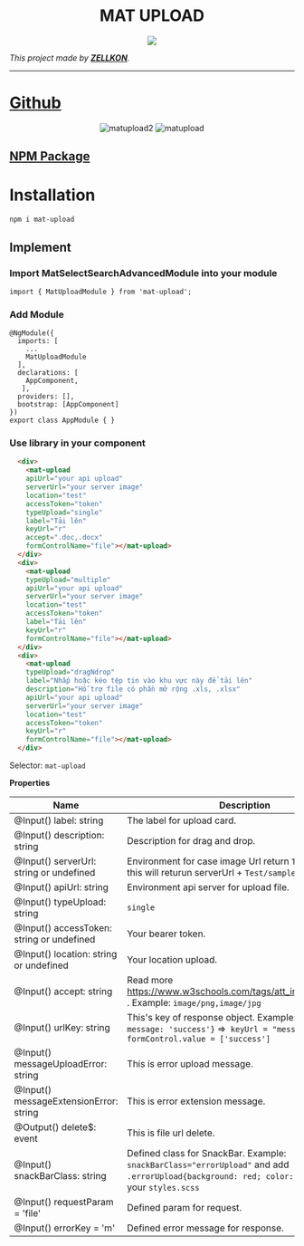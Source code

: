 <h1 align="center">MAT UPLOAD</h1>

<p align="center">

<img src="https://img.shields.io/badge/create%20by-zellkon-brightgreen" >
</p>

_This project made by  **[ZELLKON](https://zellkon.com)**._

---

# [Github](https://github.com/zellkon/zellkon-module-angular)

<p align="center">
<img src="https://i.ibb.co/ZfwGKsM/matupload2.png" alt="matupload2">
<img src="https://i.ibb.co/NCNfDLN/matupload.png" alt="matupload">
</p>

## [NPM Package](https://www.npmjs.com/package/mat-upload)



# Installation

`npm i mat-upload`
## Implement
### Import MatSelectSearchAdvancedModule into your module
```
import { MatUploadModule } from 'mat-upload';
```
### Add Module
```
@NgModule({
  imports: [
    ...
    MatUploadModule
  ],
  declarations: [	
    AppComponent,
   ],
  providers: [],
  bootstrap: [AppComponent]
})
export class AppModule { }
```
### Use library in your component
```html
  <div>
    <mat-upload 
    apiUrl="your api upload" 
    serverUrl="your server image"  
    location="test" 
    accessToken="token" 
    typeUpload="single" 
    label="Tải lên"
    keyUrl="r"
    accept=".doc,.docx"
    formControlName="file"></mat-upload>
  </div>
  <div>
    <mat-upload 
    typeUpload="multiple"
    apiUrl="your api upload" 
    serverUrl="your server image"  
    location="test" 
    accessToken="token" 
    label="Tải lên"
    keyUrl="r"
    formControlName="file"></mat-upload>
  </div>
  <div>
    <mat-upload 
    typeUpload="dragNdrop"
    label="Nhấp hoặc kéo tệp tin vào khu vực này để tải lên"
    description="Hỗ trợ file có phần mở rộng .xls, .xlsx"
    apiUrl="your api upload" 
    serverUrl="your server image" 
    location="test" 
    accessToken="token"
    keyUrl="r"
    formControlName="file"></mat-upload>
  </div>
```

Selector: `mat-upload`

**Properties**

| Name | Description |
|------|-------------|
| @Input() label: string | The label for upload card. |
| @Input() description: string | Description for drag and drop. | 
| @Input() serverUrl: string or undefined | Environment for case image Url return `Test/sample.png` this will returun serverUrl +  `Test/sample.png`. |
| @Input() apiUrl: string | Environment api server for upload file. |
| @Input() typeUpload: string |  `single` || `multiple` || `dragNdrop` |
| @Input() accessToken: string or undefined | Your bearer token. |
| @Input() location: string or undefined | Your location upload. |
| @Input() accept: string | Read more  https://www.w3schools.com/tags/att_input_accept.asp . Example: `image/png,image/jpg` |
| @Input() urlKey: string | This's  key of response object. Example: `{error: 0, message: 'success'}` =>` keyUrl = "message"` => `formControl.value = ['success']`|
| @Input() messageUploadError: string | This is error upload message. |
| @Input() messageExtensionError: string | This is error extension message. |
| @Output() delete$: event | This is file url delete. |
| @Input() snackBarClass: string | Defined class for SnackBar. Example: `snackBarClass="errorUpload"` and add `.errorUpload{background: red; color: white;}` into your `styles.scss` |
| @Input() requestParam = 'file' | Defined param for request.|
| @Input() errorKey = 'm' | Defined error message for response.|


